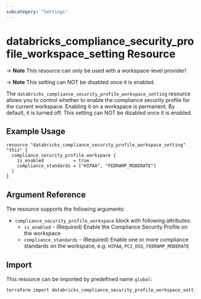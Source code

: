 ```yaml
---
subcategory: "Settings"
---
```


# databricks_compliance_security_profile_workspace_setting Resource

-> **Note** This resource can only be used with a workspace-level provider!

-> **Note** This setting can NOT be disabled once it is enabled.

The `databricks_compliance_security_profile_workspace_setting` resource allows you to control whether to enable the 
compliance security profile for the current workspace. Enabling it on a workspace is permanent. By default, it is 
turned off. This setting can NOT be disabled once it is enabled.

## Example Usage

```hcl
resource "databricks_compliance_security_profile_workspace_setting" "this" {
  compliance_security_profile_workspace {
    is_enabled           = true
    compliance_standards = ["HIPAA", "FEDRAMP_MODERATE"]
  }
}
```

## Argument Reference

The resource supports the following arguments:

- `compliance_security_profile_workspace` block with following attributes:
  - `is_enabled` - (Required) Enable the Compliance Security Profile on the workspace
  - `compliance_standards` - (Required) Enable one or more compliance standards on the workspace, e.g. `HIPAA`, `PCI_DSS`, `FEDRAMP_MODERATE`

## Import

This resource can be imported by predefined name `global`:

```bash
terraform import databricks_compliance_security_profile_workspace_setting.this global
```
